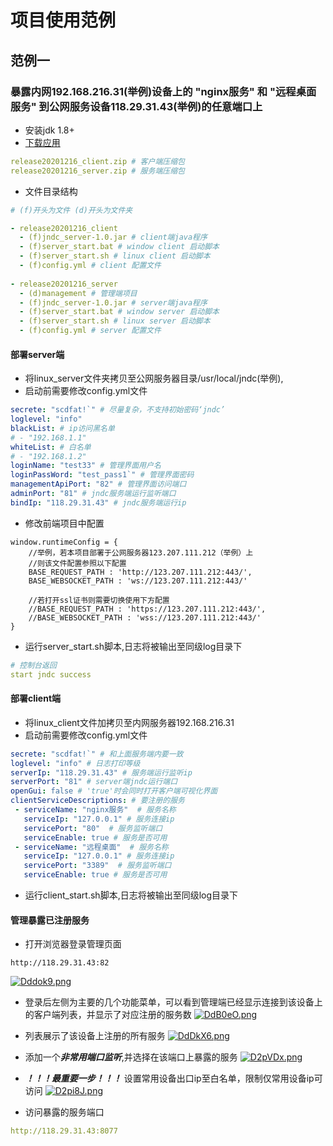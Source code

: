 # 项目使用范例

## 范例一
### 暴露内网192.168.216.31(举例)设备上的 "nginx服务" 和 "远程桌面服务" 到公网服务设备118.29.31.43(举例)的任意端口上
* 安装jdk 1.8+
* [下载应用](https://github.com/qiweiview/jndc/releases) 
```yaml
release20201216_client.zip # 客户端压缩包
release20201216_server.zip # 服务端压缩包
```
* 文件目录结构
```yaml
# (f)开头为文件 (d)开头为文件夹

- release20201216_client
  - (f)jndc_server-1.0.jar # client端java程序
  - (f)server_start.bat # window client 启动脚本
  - (f)server_start.sh # linux client 启动脚本
  - (f)config.yml # client 配置文件
  
- release20201216_server
  - (d)management # 管理端项目
  - (f)jndc_server-1.0.jar # server端java程序
  - (f)server_start.bat # window server 启动脚本
  - (f)server_start.sh # linux server 启动脚本
  - (f)config.yml # server 配置文件
```
#### 部署server端
* 将linux_server文件夹拷贝至公网服务器目录/usr/local/jndc(举例),
* 启动前需要修改config.yml文件
```yaml
secrete: "scdfat!`" # 尽量复杂，不支持初始密码‘jndc’
loglevel: "info"
blackList: # ip访问黑名单
# - "192.168.1.1"
whiteList: # 白名单
# - "192.168.1.2"
loginName: "test33" # 管理界面用户名
loginPassWord: "test_pass1`" # 管理界面密码
managementApiPort: "82" # 管理界面访问端口
adminPort: "81" # jndc服务端运行监听端口
bindIp: "118.29.31.43" # jndc服务端运行ip
```

* 修改前端项目中配置
```
window.runtimeConfig = {
    //举例，若本项目部署于公网服务器123.207.111.212（举例）上
    //则该文件配置参照以下配置
    BASE_REQUEST_PATH : 'http://123.207.111.212:443/',
    BASE_WEBSOCKET_PATH : 'ws://123.207.111.212:443/'

    //若打开ssl证书则需要切换使用下方配置
    //BASE_REQUEST_PATH : 'https://123.207.111.212:443/',
    //BASE_WEBSOCKET_PATH : 'wss://123.207.111.212:443/'
}
```

* 运行server_start.sh脚本,日志将被输出至同级log目录下
```yaml
# 控制台返回
start jndc success
```


#### 部署client端
* 将linux_client文件加拷贝至内网服务器192.168.216.31
* 启动前需要修改config.yml文件
```yaml
secrete: "scdfat!`" # 和上面服务端内要一致
loglevel: "info" # 日志打印等级
serverIp: "118.29.31.43" # 服务端运行监听ip
serverPort: "81" # server端jndc运行端口
openGui: false # 'true'时会同时打开客户端可视化界面
clientServiceDescriptions: # 要注册的服务
 - serviceName: "nginx服务"  # 服务名称
   serviceIp: "127.0.0.1" # 服务连接ip
   servicePort: "80"  # 服务监听端口
   serviceEnable: true # 服务是否可用
 - serviceName: "远程桌面"  # 服务名称
   serviceIp: "127.0.0.1" # 服务连接ip
   servicePort: "3389"  # 服务监听端口
   serviceEnable: true # 服务是否可用    
```
* 运行client_start.sh脚本,日志将被输出至同级log目录下


#### 管理暴露已注册服务
* 打开浏览器登录管理页面
```
http://118.29.31.43:82
```
[![Dddok9.png](https://s3.ax1x.com/2020/11/25/Dddok9.png)](https://imgchr.com/i/Dddok9)

* 登录后左侧为主要的几个功能菜单，可以看到管理端已经显示连接到该设备上的客户端列表，并显示了对应注册的服务数
[![DdB0eO.png](https://s3.ax1x.com/2020/11/25/DdB0eO.png)](https://imgchr.com/i/DdB0eO)

* 列表展示了该设备上注册的所有服务
[![DdDkX6.png](https://s3.ax1x.com/2020/11/25/DdDkX6.png)](https://imgchr.com/i/DdDkX6)

* 添加一个***非常用端口监听***,并选择在该端口上暴露的服务
[![D2pVDx.png](https://s3.ax1x.com/2020/11/30/D2pVDx.png)](https://imgchr.com/i/D2pVDx)

* ***！！！最重要一步！！！*** 设置常用设备出口ip至白名单，限制仅常用设备ip可访问
[![D2pi8J.png](https://s3.ax1x.com/2020/11/30/D2pi8J.png)](https://imgchr.com/i/D2pi8J)

* 访问暴露的服务端口
```yaml
http://118.29.31.43:8077
```

